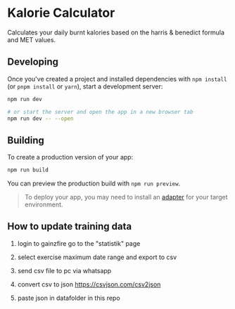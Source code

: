 # Kalorie Calculator

Calculates your daily burnt kalories based on the harris & benedict formula and MET values.

## Developing

Once you've created a project and installed dependencies with `npm install` (or `pnpm install` or `yarn`), start a development server:

```bash
npm run dev

# or start the server and open the app in a new browser tab
npm run dev -- --open
```

## Building

To create a production version of your app:

```bash
npm run build
```

You can preview the production build with `npm run preview`.

> To deploy your app, you may need to install an [adapter](https://kit.svelte.dev/docs/adapters) for your target environment.

## How to update training data

1. login to gainzfire go to the "statistik" page

2. select exercise maximum date range and export to csv

3. send csv file to pc via whatsapp

4. convert csv to json https://csvjson.com/csv2json

5. paste json in datafolder in this repo
